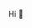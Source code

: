  Hi 👋

<!--
**Sonika2223Kanojia/Sonika2223Kanojia** is a ✨ _special_ ✨ repository because its `README.md` (this file) appears on your GitHub profile.

Here are some ideas to get you started:


- 🌱 I’m currently learning Redux
- 👯 I’m looking to collaborate on Projects.
- 💬 Ask me about react, javascript
- 📫 How to reach me: sonikakanojia534@gmail.com
- Know more about me https://Sonika2223Kanojia.github.io/
-->
